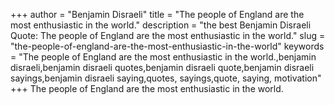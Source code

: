 +++
author = "Benjamin Disraeli"
title = "The people of England are the most enthusiastic in the world."
description = "the best Benjamin Disraeli Quote: The people of England are the most enthusiastic in the world."
slug = "the-people-of-england-are-the-most-enthusiastic-in-the-world"
keywords = "The people of England are the most enthusiastic in the world.,benjamin disraeli,benjamin disraeli quotes,benjamin disraeli quote,benjamin disraeli sayings,benjamin disraeli saying,quotes, sayings,quote, saying, motivation"
+++
The people of England are the most enthusiastic in the world.
